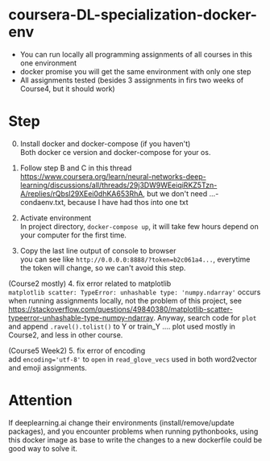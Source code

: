 # coursera-DL-specialization-docker-env
- You can run locally all programming assignments of all courses in this one environment
- docker promise you will get the same environment with only one step
- All assignments tested (besides 3 assignments in firs two weeks of Course4, but it should work)

# Step
0. Install docker and docker-compose (if you haven't)  
Both docker ce version and docker-compose for your os.

1. Follow step B and C in this thread  
https://www.coursera.org/learn/neural-networks-deep-learning/discussions/all/threads/29j3DW9WEeiqiRKZ5Tzn-A/replies/rQbsl29XEei0dhKA653RhA, but we don't need ...-condaenv.txt, because I have had thos into one txt

2. Activate environment  
In project directory, `docker-compose up`, it will take few hours depend on your computer for the first time.

3. Copy the last line output of console to browser  
you can see like `http://0.0.0.0:8888/?token=b2c061a4...`, everytime the token will change, so we can't avoid this step.

(Course2 mostly) 4. fix error related to matplotlib  
`matplotlib scatter: TypeError: unhashable type: 'numpy.ndarray'` occurs when running assignments locally, not the problem of this project, see https://stackoverflow.com/questions/49840380/matplotlib-scatter-typeerror-unhashable-type-numpy-ndarray. Anyway, search code for `plot` and append `.ravel().tolist()` to Y or train_Y .... plot used mostly in Course2, and less in other course.

(Course5 Week2) 5. fix error of encoding  
add `encoding='utf-8'` to `open` in `read_glove_vecs` used in both word2vector and emoji assignments.

# Attention
If deeplearning.ai change their environments (install/remove/update packages), and you encounter problems when running pythonbooks, using this docker image as base to write the changes to a new dockerfile could be good way to solve it.
